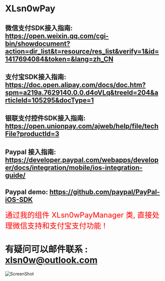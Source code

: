 # XLsn0wPay

## 微信支付SDK接入指南: https://open.weixin.qq.com/cgi-bin/showdocument?action=dir_list&t=resource/res_list&verify=1&id=1417694084&token=&lang=zh_CN

## 支付宝SDK接入指南: https://doc.open.alipay.com/docs/doc.htm?spm=a219a.7629140.0.0.d4oVLq&treeId=204&articleId=105295&docType=1

## 银联支付控件SDK接入指南: https://open.unionpay.com/ajweb/help/file/techFile?productId=3

## Paypal 接入指南: https://developer.paypal.com/webapps/developer/docs/integration/mobile/ios-integration-guide/
## Paypal demo: https://github.com/paypal/PayPal-iOS-SDK

<font color=red size=5>通过我的组件 XLsn0wPayManager 类, 直接处理微信支持和支付宝支付功能 !</font>

# 有疑问可以邮件联系 : xlsn0w@outlook.com

![ScreenShot](https://github.com/XLsn0w/XLsn0wPay/blob/trunk/XLsn0wPayManager/ScreenShot.png?raw=true)
